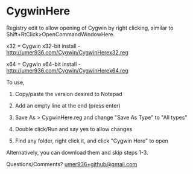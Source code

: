 CygwinHere
==========

Registry edit to allow opening of Cygwin by right clicking, similar to Shift+RtClick>OpenCommandWindowHere. 


x32 = Cygwin x32-bit install - http://umer936.com/Cygwin/CygwinHerex32.reg

x64 = Cygwin x64-bit install - http://umer936.com/Cygwin/CygwinHerex64.reg 


To use, 

1) Copy/paste the version desired to Notepad 

2) Add an empty line at the end (press enter)

3) Save As > CygwinHere.reg and change "Save As Type" to "All types" 

4) Double click/Run and say yes to allow changes 

5) Find any folder, right click it, and click "Cygwin Here" to open 


Alternatively, you can download them and skip steps 1-3. 

Questions/Comments? umer936+github@gmail.com